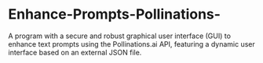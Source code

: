 # Enhance-Prompts-Pollinations-
A program with a secure and robust graphical user interface (GUI) to enhance text prompts using the Pollinations.ai API, featuring a dynamic user interface based on an external JSON file.
